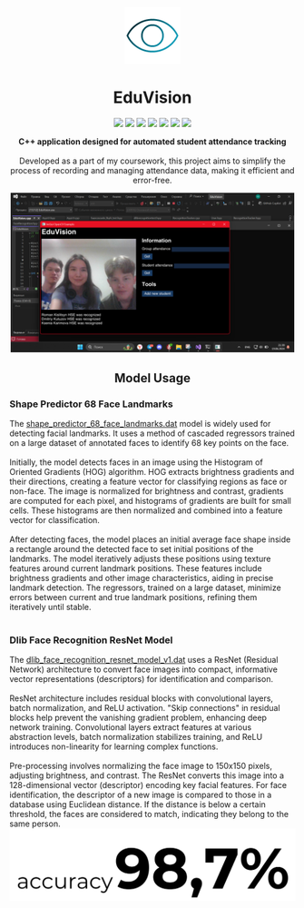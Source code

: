 <p align="center">
  <img src="readme_images/wired-gradient-69-eye.gif" width="100">
</p>

<h1 align="center">EduVision</h1>

<p align="center">
  <img src="https://img.shields.io/badge/made_by-kamawwanai-blueviolet?style=flat-square">
  <img src="https://img.shields.io/badge/vcpkg-used-blue?style=flat-square">
  <img src="https://img.shields.io/badge/opencv-v_4.8.0-green?style=flat-square">
  <img src="https://img.shields.io/badge/zlib-v_1.3.1-green?style=flat-square">
  <img src="https://img.shields.io/badge/sqlite3-v_3.46.0-lightgrey?style=flat-square">
  <img src="https://img.shields.io/badge/sqliteorm-v_1.8.2-lightgrey?style=flat-square">
  <img src="https://img.shields.io/badge/imgui-v_1.90.7-blue?style=flat-square">
</p>

<p align="center">
  <b>C++ application designed for automated student attendance tracking</b>
  <br><br>
  Developed as a part of my coursework, this project aims to simplify the process of recording and managing attendance data, making it efficient and error-free.
  <br>
  <div align="center">
  <img src="readme_images/Снимок экрана 2024-06-19 213935.png" width="500">
  </div>
</p>

<h2 align="center">Model Usage</h2>

<h3>Shape Predictor 68 Face Landmarks</h3>
The <a href="https://github.com/davisking/dlib-models/blob/41b158a24d569c8f12151a407fd1cee99fcf3d8b/shape_predictor_68_face_landmarks.dat.bz2">shape_predictor_68_face_landmarks.dat</a> model is widely used for detecting facial landmarks. It uses a method of cascaded regressors trained on a large dataset of annotated faces to identify 68 key points on the face.
<br><br>
Initially, the model detects faces in an image using the Histogram of Oriented Gradients (HOG) algorithm. HOG extracts brightness gradients and their directions, creating a feature vector for classifying regions as face or non-face. The image is normalized for brightness and contrast, gradients are computed for each pixel, and histograms of gradients are built for small cells. These histograms are then normalized and combined into a feature vector for classification.
<br><br>
After detecting faces, the model places an initial average face shape inside a rectangle around the detected face to set initial positions of the landmarks. The model iteratively adjusts these positions using texture features around current landmark positions. These features include brightness gradients and other image characteristics, aiding in precise landmark detection. The regressors, trained on a large dataset, minimize errors between current and true landmark positions, refining them iteratively until stable.
<br><br>
<h3>Dlib Face Recognition ResNet Model</h3>
The <a href="https://github.com/davisking/dlib-models/blob/41b158a24d569c8f12151a407fd1cee99fcf3d8b/dlib_face_recognition_resnet_model_v1.dat.bz2">dlib_face_recognition_resnet_model_v1.dat</a> uses a ResNet (Residual Network) architecture to convert face images into compact, informative vector representations (descriptors) for identification and comparison.
<br><br>
ResNet architecture includes residual blocks with convolutional layers, batch normalization, and ReLU activation. "Skip connections" in residual blocks help prevent the vanishing gradient problem, enhancing deep network training. Convolutional layers extract features at various abstraction levels, batch normalization stabilizes training, and ReLU introduces non-linearity for learning complex functions.
<br><br>
Pre-processing involves normalizing the face image to 150x150 pixels, adjusting brightness, and contrast. The ResNet converts this image into a 128-dimensional vector (descriptor) encoding key facial features. For face identification, the descriptor of a new image is compared to those in a database using Euclidean distance. If the distance is below a certain threshold, the faces are considered to match, indicating they belong to the same person.
<br>
<div align="center">
<img src="readme_images/accuracy.svg" width="800">
</div>
